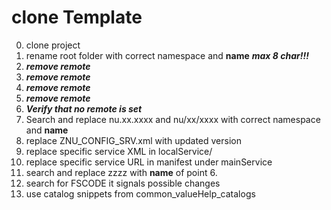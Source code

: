 # clone Template

0. clone project
00. rename root folder with correct namespace and **name**     ***max 8 char!!!***
2. ***remove remote***
3. ***remove remote***
4. ***remove remote***
5. ***remove remote***
6. ***Verify that no remote is set***
7. Search and replace nu.xx.xxxx and nu/xx/xxxx with correct namespace and **name**
8. replace ZNU_CONFIG_SRV.xml with updated version
9. replace specific service XML in localService/
10. replace specific service URL in manifest under mainService
11. search and replace zzzz with **name** of point 6.
12. search for FSCODE it signals possible changes 
13. use catalog snippets from common_valueHelp_catalogs
